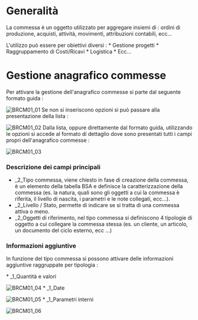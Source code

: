 # Generalità
La commessa è un oggetto utilizzato per aggregare insiemi di :  ordini di produzione, acquisti, attività, movimenti, attribuzioni contabili, ecc...

L'utilizzo può essere per obiettivi diversi : 
 \* Gestione progetti
 \* Raggruppamento di Costi/Ricavi
 \* Logistica
 \* Ecc...

# Gestione anagrafico commesse
Per attivare la gestione dell'anagrafico commesse si parte dal seguente formato guida : 

![BRCM01_01](https://doc.smeup.com/immagini/MBDOC_OGG-P_BRCM01/BRCM01_01.png)
Se non si inseriscono opzioni si può passare alla presentazione della lista : 

![BRCM01_02](https://doc.smeup.com/immagini/MBDOC_OGG-P_BRCM01/BRCM01_02.png)
Dalla lista, oppure direttamente dal formato guida, utilizzando le opzioni si accede al formato di dettaglio dove sono presentati tutti i campi propri dell'anagrafico commesse : 

![BRCM01_03](https://doc.smeup.com/immagini/MBDOC_OGG-P_BRCM01/BRCM01_03.png)
### Descrizione dei campi principali

- _2_Tipo commessa, viene chiesto in fase di creazione della commessa, è un elemento della tabella BSA e definisce la caratterizzazione della commessa (es. la natura, quali sono gli oggetti a cui la commessa è riferita, il livello di nascita, i parametri e le note collegati, ecc...).
- _2_Livello / Stato, permette di indicare se si tratta di una commessa attiva o meno.
- _2_Oggetti di riferimento, nel tipo commessa si definiscono 4 tipologie di oggetto a cui collegare la commessa stessa (es. un cliente, un articolo, un documento del ciclo esterno, ecc  ...)


### Informazioni aggiuntive
In funzione del tipo commessa si possono attivare delle informazioni aggiuntive raggruppate per tipologia : 

 \* _1_Quantità e valori

![BRCM01_04](https://doc.smeup.com/immagini/MBDOC_OGG-P_BRCM01/BRCM01_04.png)
 \* _1_Date

![BRCM01_05](https://doc.smeup.com/immagini/MBDOC_OGG-P_BRCM01/BRCM01_05.png)
 \* _1_Parametri interni

![BRCM01_06](https://doc.smeup.com/immagini/MBDOC_OGG-P_BRCM01/BRCM01_06.png)